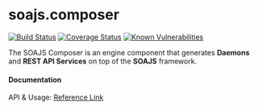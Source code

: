 # soajs.composer
[![Build Status](https://travis-ci.org/soajs/soajs.composer.svg?branch=master)](https://travis-ci.org/soajs/soajs.composer)
[![Coverage Status](https://coveralls.io/repos/soajs/soajs.composer/badge.png)](https://coveralls.io/r/soajs/soajs.composer)
[![Known Vulnerabilities](https://snyk.io/test/github/soajs/soajs.composer/badge.svg)](https://snyk.io/test/github/soajs/soajs.composer)

The SOAJS Composer is an engine component that generates **Daemons** and **REST API Services** on top of the **SOAJS** framework.

#### Documentation
API & Usage: [Reference Link](https://soajsorg.atlassian.net/wiki/spaces/COMP)
